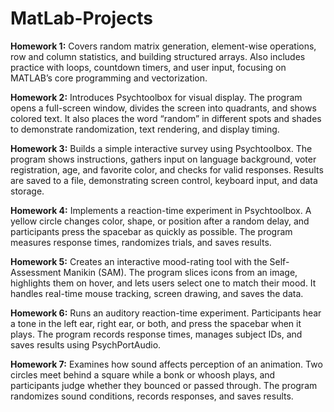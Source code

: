 # MatLab-Projects

**Homework 1:** Covers random matrix generation, element-wise operations, row and column statistics, and building structured arrays. Also includes practice with loops, countdown timers, and user input, focusing on MATLAB’s core programming and vectorization.

**Homework 2:** Introduces Psychtoolbox for visual display. The program opens a full-screen window, divides the screen into quadrants, and shows colored text. It also places the word “random” in different spots and shades to demonstrate randomization, text rendering, and display timing.

**Homework 3:** Builds a simple interactive survey using Psychtoolbox. The program shows instructions, gathers input on language background, voter registration, age, and favorite color, and checks for valid responses. Results are saved to a file, demonstrating screen control, keyboard input, and data storage.

**Homework 4:** Implements a reaction-time experiment in Psychtoolbox. A yellow circle changes color, shape, or position after a random delay, and participants press the spacebar as quickly as possible. The program measures response times, randomizes trials, and saves results.

**Homework 5:** Creates an interactive mood-rating tool with the Self-Assessment Manikin (SAM). The program slices icons from an image, highlights them on hover, and lets users select one to match their mood. It handles real-time mouse tracking, screen drawing, and saves the data.

**Homework 6:** Runs an auditory reaction-time experiment. Participants hear a tone in the left ear, right ear, or both, and press the spacebar when it plays. The program records response times, manages subject IDs, and saves results using PsychPortAudio.

**Homework 7:** Examines how sound affects perception of an animation. Two circles meet behind a square while a bonk or whoosh plays, and participants judge whether they bounced or passed through. The program randomizes sound conditions, records responses, and saves results.
